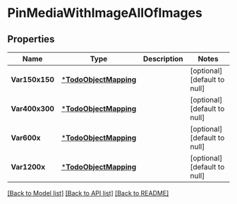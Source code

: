 # PinMediaWithImageAllOfImages

## Properties
Name | Type | Description | Notes
------------ | ------------- | ------------- | -------------
**Var150x150** | [***TodoObjectMapping**](.md) |  | [optional] [default to null]
**Var400x300** | [***TodoObjectMapping**](.md) |  | [optional] [default to null]
**Var600x** | [***TodoObjectMapping**](.md) |  | [optional] [default to null]
**Var1200x** | [***TodoObjectMapping**](.md) |  | [optional] [default to null]

[[Back to Model list]](../README.md#documentation-for-models) [[Back to API list]](../README.md#documentation-for-api-endpoints) [[Back to README]](../README.md)


